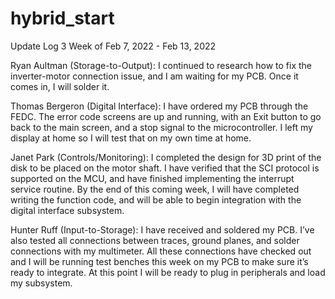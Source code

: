 # hybrid_start

Update Log 3
Week of Feb 7, 2022 - Feb 13, 2022

Ryan Aultman (Storage-to-Output):
I continued to research how to fix the inverter-motor connection issue, and I am waiting for 
my PCB. Once it comes in, I will solder it.

Thomas Bergeron (Digital Interface):
I have ordered my PCB through the FEDC. The error code screens are up and running, with an Exit 
button to go back to the main screen, and a stop signal to the microcontroller. I left my display 
at home so I will test that on my own time at home.

Janet Park (Controls/Monitoring):
I completed the design for 3D print of the disk to be placed on the motor shaft. I have verified 
that the SCI protocol is supported on the MCU, and have finished implementing the interrupt 
service routine. By the end of this coming week, I will have completed writing the function code, 
and will be able to begin integration with the digital interface subsystem. 

Hunter Ruff (Input-to-Storage):
I have received and soldered my PCB. I’ve also tested all connections between traces, 
ground planes, and solder connections with my multimeter. All these connections have checked 
out and I will be running test benches this week on my PCB to make sure it’s ready to integrate. 
At this point I will be ready to plug in peripherals and load my subsystem. 

